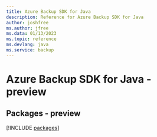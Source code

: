 ```yaml
---
title: Azure Backup SDK for Java
description: Reference for Azure Backup SDK for Java
author: joshfree
ms.author: jfree
ms.data: 01/13/2023
ms.topic: reference
ms.devlang: java
ms.service: backup
---
```

# Azure Backup SDK for Java - preview
## Packages - preview
[!INCLUDE [packages](backup-index.md)]